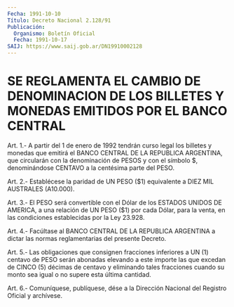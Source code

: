 ```yaml
---
Fecha: 1991-10-10
Título: Decreto Nacional 2.128/91
Publicación:
  Organismo: Boletín Oficial
  Fecha: 1991-10-17
SAIJ: https://www.saij.gob.ar/DN19910002128
---
```

# SE REGLAMENTA EL CAMBIO DE DENOMINACION DE LOS BILLETES Y MONEDAS EMITIDOS POR EL BANCO CENTRAL

<a id="1"></a>
Art.  1.-  A partir del 1 de enero de 1992 tendrán curso legal los  billetes  y  monedas  que  emitirá  el  BANCO  CENTRAL  DE  LA REPUBLICA ARGENTINA,  que circularán con la denominación de PESOS y con el símbolo $, denominándose  CENTAVO  a  la centésima parte del PESO.

<a id="2"></a>
Art.  2.- Establécese la paridad de UN PESO ($1) equivalente a DIEZ MIL AUSTRALES (A10.000).

<a id="3"></a>
Art.  3.- El PESO será convertible con el Dólar de los ESTADOS UNIDOS DE AMERICA,  a  una relación de UN PESO ($1) por cada Dólar, para la venta, en las condiciones  establecidas  por la Ley 23.928.

<a id="4"></a>
Art. 4.- Facúltase al BANCO CENTRAL DE LA REPUBLICA ARGENTINA a dictar las normas reglamentarias del presente Decreto.

<a id="5"></a>
Art. 5.- Las obligaciones que consignen fracciones inferiores a UN (1)  centavo  de PESO serán abonadas elevando a este importe las que excedan de CINCO  (5)  décimas  de  centavo  y eliminando tales fracciones  cuando  su  monto  sea  igual  o no supere esta  última cantidad.

<a id="6"></a>
Art. 6.- Comuníquese, publíquese, dése a la Dirección Nacional del Registro Oficial y archívese.